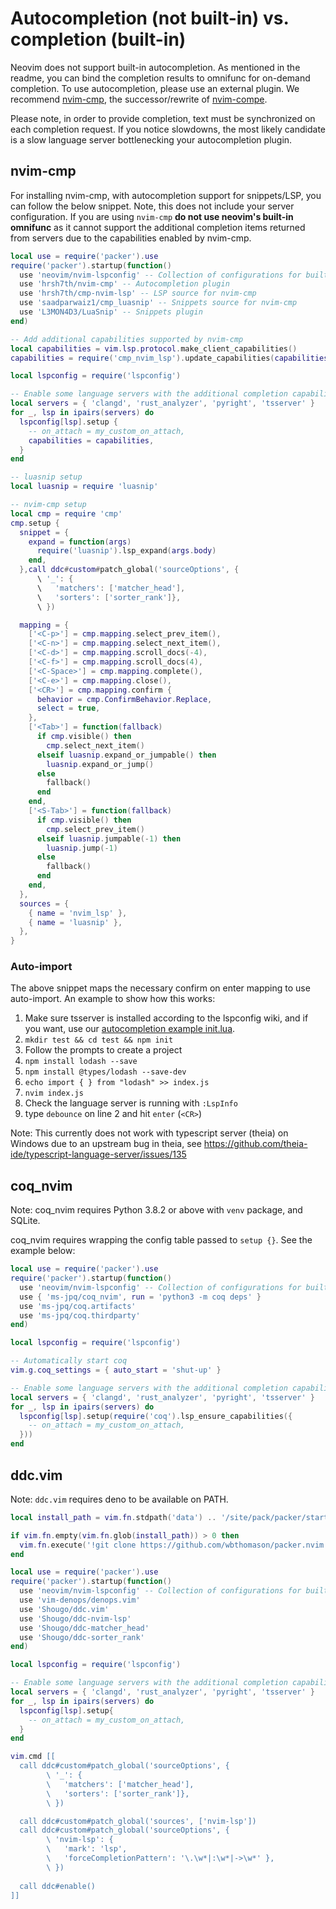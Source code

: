 # Autocompletion (not built-in) vs. completion (built-in)
Neovim does not support built-in autocompletion. As mentioned in the readme, you can bind the completion results to omnifunc for on-demand completion. To use autocompletion, please use an external plugin. We recommend [nvim-cmp](https://github.com/hrsh7th/nvim-cmp/), the successor/rewrite of [nvim-compe](https://github.com/hrsh7th/nvim-compe).

Please note, in order to provide completion, text must be synchronized on each completion request. If you notice slowdowns, the most likely candidate is a slow language server bottlenecking your autocompletion plugin.

## nvim-cmp

For installing nvim-cmp, with autocompletion support for snippets/LSP, you can follow the below snippet. Note, this does not include your server configuration. If you are using `nvim-cmp` **do not use neovim's built-in omnifunc** as it cannot support the additional completion items returned from servers due to the capabilities enabled by nvim-cmp.

```lua
local use = require('packer').use
require('packer').startup(function()
  use 'neovim/nvim-lspconfig' -- Collection of configurations for built-in LSP client
  use 'hrsh7th/nvim-cmp' -- Autocompletion plugin
  use 'hrsh7th/cmp-nvim-lsp' -- LSP source for nvim-cmp
  use 'saadparwaiz1/cmp_luasnip' -- Snippets source for nvim-cmp
  use 'L3MON4D3/LuaSnip' -- Snippets plugin
end)

-- Add additional capabilities supported by nvim-cmp
local capabilities = vim.lsp.protocol.make_client_capabilities()
capabilities = require('cmp_nvim_lsp').update_capabilities(capabilities)

local lspconfig = require('lspconfig')

-- Enable some language servers with the additional completion capabilities offered by nvim-cmp
local servers = { 'clangd', 'rust_analyzer', 'pyright', 'tsserver' }
for _, lsp in ipairs(servers) do
  lspconfig[lsp].setup {
    -- on_attach = my_custom_on_attach,
    capabilities = capabilities,
  }
end

-- luasnip setup
local luasnip = require 'luasnip'

-- nvim-cmp setup
local cmp = require 'cmp'
cmp.setup {
  snippet = {
    expand = function(args)
      require('luasnip').lsp_expand(args.body)
    end,
  },call ddc#custom#patch_global('sourceOptions', {
      \ '_': {
      \   'matchers': ['matcher_head'],
      \   'sorters': ['sorter_rank']},
      \ })

  mapping = {
    ['<C-p>'] = cmp.mapping.select_prev_item(),
    ['<C-n>'] = cmp.mapping.select_next_item(),
    ['<C-d>'] = cmp.mapping.scroll_docs(-4),
    ['<C-f>'] = cmp.mapping.scroll_docs(4),
    ['<C-Space>'] = cmp.mapping.complete(),
    ['<C-e>'] = cmp.mapping.close(),
    ['<CR>'] = cmp.mapping.confirm {
      behavior = cmp.ConfirmBehavior.Replace,
      select = true,
    },
    ['<Tab>'] = function(fallback)
      if cmp.visible() then
        cmp.select_next_item()
      elseif luasnip.expand_or_jumpable() then
        luasnip.expand_or_jump()
      else
        fallback()
      end
    end,
    ['<S-Tab>'] = function(fallback)
      if cmp.visible() then
        cmp.select_prev_item()
      elseif luasnip.jumpable(-1) then
        luasnip.jump(-1)
      else
        fallback()
      end
    end,
  },
  sources = {
    { name = 'nvim_lsp' },
    { name = 'luasnip' },
  },
}
```

### Auto-import

The above snippet maps the necessary confirm on enter mapping to use auto-import. An example to show how this works:

1. Make sure tsserver is installed according to the lspconfig wiki, and if you want, use our [autocompletion example init.lua](https://github.com/mjlbach/defaults.nvim/blob/master/init.lua).
2. `mkdir test && cd test && npm init`
3. Follow the prompts to create a project
3. `npm install lodash --save`
4. `npm install @types/lodash --save-dev`
5. `echo import { } from "lodash" >> index.js`
6. `nvim index.js`
7. Check the language server is running with `:LspInfo`
8. type `debounce` on line 2 and hit `enter` (`<CR>`)

Note: This currently does not work with typescript server (theia) on Windows due to an upstream bug in theia, see https://github.com/theia-ide/typescript-language-server/issues/135

## coq_nvim

Note: coq_nvim requires Python 3.8.2 or above with `venv` package, and SQLite.

coq_nvim requires wrapping the config table passed to `setup {}`. See the example below:

```lua
local use = require('packer').use
require('packer').startup(function()
  use 'neovim/nvim-lspconfig' -- Collection of configurations for built-in LSP client
  use { 'ms-jpq/coq_nvim', run = 'python3 -m coq deps' }
  use 'ms-jpq/coq.artifacts'
  use 'ms-jpq/coq.thirdparty'
end)

local lspconfig = require('lspconfig')

-- Automatically start coq
vim.g.coq_settings = { auto_start = 'shut-up' }

-- Enable some language servers with the additional completion capabilities offered by coq_nvim
local servers = { 'clangd', 'rust_analyzer', 'pyright', 'tsserver' }
for _, lsp in ipairs(servers) do
  lspconfig[lsp].setup(require('coq').lsp_ensure_capabilities({
    -- on_attach = my_custom_on_attach,
  }))
end
```

## ddc.vim

Note: `ddc.vim` requires deno to be available on PATH.
 
```lua
local install_path = vim.fn.stdpath('data') .. '/site/pack/packer/start/packer.nvim'

if vim.fn.empty(vim.fn.glob(install_path)) > 0 then
  vim.fn.execute('!git clone https://github.com/wbthomason/packer.nvim ' .. install_path)
end

local use = require('packer').use
require('packer').startup(function()
  use 'neovim/nvim-lspconfig' -- Collection of configurations for built-in LSP client
  use 'vim-denops/denops.vim'
  use 'Shougo/ddc.vim'
  use 'Shougo/ddc-nvim-lsp'
  use 'Shougo/ddc-matcher_head'
  use 'Shougo/ddc-sorter_rank'
end)

local lspconfig = require('lspconfig')

-- Enable some language servers with the additional completion capabilities offered by nvim-cmp
local servers = { 'clangd', 'rust_analyzer', 'pyright', 'tsserver' }
for _, lsp in ipairs(servers) do
  lspconfig[lsp].setup{
    -- on_attach = my_custom_on_attach,
  }
end

vim.cmd [[ 
  call ddc#custom#patch_global('sourceOptions', {
        \ '_': {
        \   'matchers': ['matcher_head'],
        \   'sorters': ['sorter_rank']},
        \ })

  call ddc#custom#patch_global('sources', ['nvim-lsp'])
  call ddc#custom#patch_global('sourceOptions', {
        \ 'nvim-lsp': {
        \   'mark': 'lsp',
        \   'forceCompletionPattern': '\.\w*|:\w*|->\w*' },
        \ })
  
  call ddc#enable()
]]
```